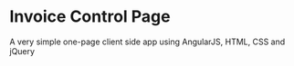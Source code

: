 # Invoice Control Page

A very simple one-page client side app using AngularJS, HTML, CSS and jQuery
